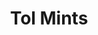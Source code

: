 ---
title: Tol Mints
# your social media username
twitter: 
instagram: 
github:
# your website including http:// or https://
www:

# Do NOT edit beyond here
layout: artist
---